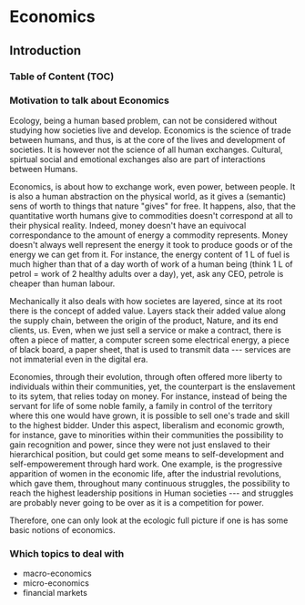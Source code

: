 # Economics 

## Introduction

### Table of Content (TOC)

### Motivation to talk about Economics

Ecology, being a human based problem, can not be considered without studying how societies live and develop. Economics is the science of trade between humans, and thus, is at the core of the lives and development of societies. It is however not the science of all human exchanges. Cultural, spirtual social and emotional exchanges also are part of interactions between Humans. 

Economics, is about how to exchange work, even power, between people. It is also a human abstraction on the physical world, as it gives a (semantic) sens of worth to things that nature "gives" for free. It happens, also, that the quantitative worth humans give to commodities doesn't correspond at all to their physical reality. Indeed, money doesn't have an equivocal correspondance to the amount of energy a commodity represents. Money doesn't always well represent the energy it took to produce goods or of the energy we can get from it. For instance, the energy content of 1 L of fuel is much higher than that of a day worth of work of a human being (think 1 L of petrol = work of 2 healthy adults over a day), yet, ask any CEO, petrole is cheaper than human labour.

Mechanically it also deals with how societes are layered, since at its root there is the concept of added value. Layers stack their added value along the supply chain, between the origin of the product, Nature, and its end clients, us. Even, when we just sell a service or make a contract, there is often a piece of matter, a computer screen some electrical energy, a piece of black board, a paper sheet, that is used to transmit data --- services are not immaterial even in the digital era.

Economies, through their evolution, through often offered more liberty to individuals within their communities, yet, the counterpart is the enslavement to its sytem, that relies today on money. For instance, instead of being the servant for life of some noble family, a family in control of the territory where this one would have grown, it is possible to sell one's trade and skill to the highest bidder. Under this aspect, liberalism and economic growth, for instance, gave to minorities within their communities the possibility to gain recognition and power, since they were not just enslaved to their hierarchical position, but could get some means to self-development and self-empowerement through hard work. One example, is the progressive apparition of women in the economic life, after the industrial revolutions, which gave them, throughout many continuous struggles, the possibility to reach the highest leadership positions in Human societies --- and struggles are probably never going to be over as it is a competition for power.

Therefore, one can only look at the ecologic full picture if one is has some basic notions of economics.

### Which topics to deal with

- macro-economics 
- micro-economics
- financial markets